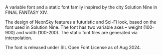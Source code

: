 A variable font and a static font family inspired by the city Solution Nine in FINAL FANTASY XIV.

The design of NeonSky features a futuristic and Sci-Fi look, based on the font used in Solution Nine.
The font has two variable axes – weight (100-900) and width (100-200). The static font files are generated via interpolation.

The font is released under SIL Open Font License as of Aug 2024.